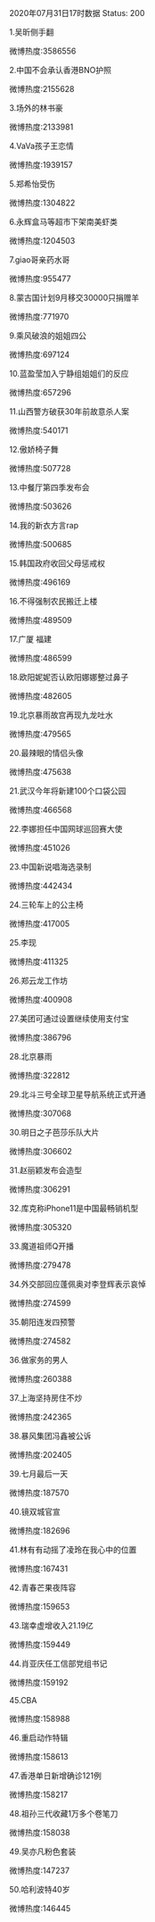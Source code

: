 2020年07月31日17时数据
Status: 200

1.吴昕侧手翻

微博热度:3586556

2.中国不会承认香港BNO护照

微博热度:2155628

3.场外的林书豪

微博热度:2133981

4.VaVa孩子王恋情

微博热度:1939157

5.郑希怡受伤

微博热度:1304822

6.永辉盒马等超市下架南美虾类

微博热度:1204503

7.giao哥亲药水哥

微博热度:955477

8.蒙古国计划9月移交30000只捐赠羊

微博热度:771970

9.乘风破浪的姐姐四公

微博热度:697124

10.蓝盈莹加入宁静组姐姐们的反应

微博热度:657296

11.山西警方破获30年前故意杀人案

微博热度:540171

12.傲娇椅子舞

微博热度:507728

13.中餐厅第四季发布会

微博热度:503626

14.我的新衣方言rap

微博热度:500685

15.韩国政府收回父母惩戒权

微博热度:496169

16.不得强制农民搬迁上楼

微博热度:489509

17.广厦 福建

微博热度:486599

18.欧阳妮妮否认欧阳娜娜整过鼻子

微博热度:482605

19.北京暴雨故宫再现九龙吐水

微博热度:479565

20.最辣眼的情侣头像

微博热度:475638

21.武汉今年将新建100个口袋公园

微博热度:466568

22.李娜担任中国网球巡回赛大使

微博热度:451026

23.中国新说唱海选录制

微博热度:442434

24.三轮车上的公主椅

微博热度:417005

25.李现

微博热度:411325

26.郑云龙工作坊

微博热度:400908

27.美团可通过设置继续使用支付宝

微博热度:386796

28.北京暴雨

微博热度:322812

29.北斗三号全球卫星导航系统正式开通

微博热度:307068

30.明日之子芭莎乐队大片

微博热度:306602

31.赵丽颖发布会造型

微博热度:306291

32.库克称iPhone11是中国最畅销机型

微博热度:305320

33.魔道祖师Q开播

微博热度:279478

34.外交部回应蓬佩奥对李登辉表示哀悼

微博热度:274599

35.朝阳连发四预警

微博热度:274582

36.做家务的男人

微博热度:260388

37.上海坚持房住不炒

微博热度:242365

38.暴风集团冯鑫被公诉

微博热度:202405

39.七月最后一天

微博热度:187570

40.镜双城官宣

微博热度:182696

41.林有有动摇了凌玲在我心中的位置

微博热度:167431

42.青春芒果夜阵容

微博热度:159653

43.瑞幸虚增收入21.19亿

微博热度:159449

44.肖亚庆任工信部党组书记

微博热度:159192

45.CBA

微博热度:158988

46.重启动作特辑

微博热度:158613

47.香港单日新增确诊121例

微博热度:158217

48.祖孙三代收藏1万多个卷笔刀

微博热度:158038

49.吴亦凡粉色套装

微博热度:147237

50.哈利波特40岁

微博热度:146445

